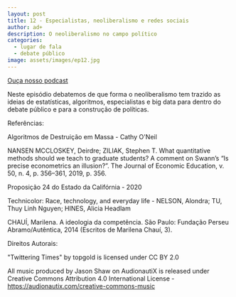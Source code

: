 ```yaml
---
layout: post
title: 12 - Especialistas, neoliberalismo e redes sociais
author: ad+
description: O neoliberalismo no campo político
categories:
  - lugar de fala
  - debate público
image: assets/images/ep12.jpg
---
```


[Ouça nosso podcast](https://anchor.fm/alemdomais)

Neste episódio debatemos de que forma o neoliberalismo tem trazido as ideias de estatísticas, algoritmos, especialistas e big data para dentro do debate público e para a construção de políticas.



Referências:

Algoritmos de Destruição em Massa - Cathy O'Neil

NANSEN MCCLOSKEY, Deirdre; ZILIAK, Stephen T. What quantitative methods should we teach to graduate students? A comment on Swann’s “Is precise econometrics an illusion?”. The Journal of Economic Education, v. 50, n. 4, p. 356–361, 2019, p. 356.

Proposição 24  do Estado da Califórnia - 2020

Technicolor: Race, technology, and everyday life - NELSON, Alondra; TU, Thuy Linh Nguyen; HINES, Alicia Headlam

CHAUÍ, Marilena. A ideologia da competência. São Paulo: Fundação Perseu Abramo/Autêntica, 2014 (Escritos de Marilena Chauí, 3).

Direitos Autorais:

"Twittering Times" by topgold is licensed under CC BY 2.0          

All music produced by Jason Shaw on AudionautiX is released under Creative Commons Attribution 4.0 International License - https://audionautix.com/creative-commons-music





